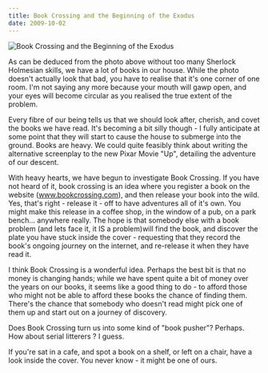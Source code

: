 ```yaml
---
title: Book Crossing and the Beginning of the Exodus
date: 2009-10-02
---
```


![Book Crossing and the Beginning of the Exodus](https://source.unsplash.com/0gkw_9fy0eQ/1600x900)

As can be deduced from the photo above without too many Sherlock Holmesian skills, we have a lot of books in our house. While the photo doesn't actually look that bad, you have to realise that it's one corner of one room. I'm not saying any more because your mouth will gawp open, and your eyes will become circular as you realised the true extent of the problem.

Every fibre of our being tells us that we should look after, cherish, and covet the books we have read. It's becoming a bit silly though - I fully anticipate at some point that they will start to cause the house to submerge into the ground. Books are heavy. We could quite feasibly think about writing the alternative screenplay to the new Pixar Movie "Up", detailing the adventure of our descent.

With heavy hearts, we have begun to investigate Book Crossing. If you have not heard of it, book crossing is an idea where you register a book on the website (www.bookcrossing.com), and then release your book into the wild. Yes, that's right - release it - off to have adventures all of it's own. You might make this release in a coffee shop, in the window of a pub, on a park bench... anywhere really. The hope is that somebody else with a book problem (and lets face it, it IS a problem)will find the book, and discover the plate you have stuck inside the cover - requesting that they record the book's ongoing journey on the internet, and re-release it when they have read it.

I think Book Crossing is a wonderful idea. Perhaps the best bit is that no money is changing hands; while we have spent quite a bit of money over the years on our books, it seems like a good thing to do - to afford those who might not be able to afford these books the chance of finding them. There's the chance that somebody who doesn't read might pick one of them up and start out on a journey of discovery.

Does Book Crossing turn us into some kind of "book pusher"? Perhaps. How about serial litterers ? I guess.

If you're sat in a cafe, and spot a book on a shelf, or left on a chair, have a look inside the cover. You never know - it might be one of ours.
